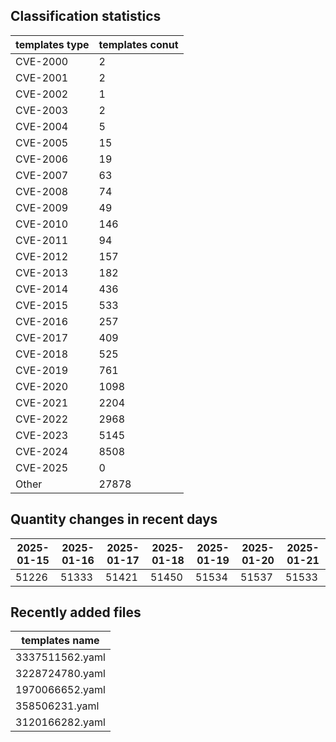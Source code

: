 ## Classification statistics
| templates type | templates conut | 
| --- | --- |
| CVE-2000 | 2 |
| CVE-2001 | 2 |
| CVE-2002 | 1 |
| CVE-2003 | 2 |
| CVE-2004 | 5 |
| CVE-2005 | 15 |
| CVE-2006 | 19 |
| CVE-2007 | 63 |
| CVE-2008 | 74 |
| CVE-2009 | 49 |
| CVE-2010 | 146 |
| CVE-2011 | 94 |
| CVE-2012 | 157 |
| CVE-2013 | 182 |
| CVE-2014 | 436 |
| CVE-2015 | 533 |
| CVE-2016 | 257 |
| CVE-2017 | 409 |
| CVE-2018 | 525 |
| CVE-2019 | 761 |
| CVE-2020 | 1098 |
| CVE-2021 | 2204 |
| CVE-2022 | 2968 |
| CVE-2023 | 5145 |
| CVE-2024 | 8508 |
| CVE-2025 | 0 |
| Other | 27878 |
## Quantity changes in recent days
|2025-01-15 | 2025-01-16 | 2025-01-17 | 2025-01-18 | 2025-01-19 | 2025-01-20 | 2025-01-21|
|--- | ------ | ------ | ------ | ------ | ------ | ---|
|51226 | 51333 | 51421 | 51450 | 51534 | 51537 | 51533|
## Recently added files
| templates name | 
| --- |
| 3337511562.yaml |
| 3228724780.yaml |
| 1970066652.yaml |
| 358506231.yaml |
| 3120166282.yaml |
